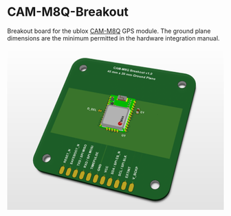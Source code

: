 # CAM-M8Q-Breakout

Breakout board for the ublox [CAM-M8Q](https://www.u-blox.com/en/product/cam-m8-series) GPS module.  The ground plane dimensions are the minimum permitted in the hardware integration manual.

![](https://github.com/xioTechnologies/CAM-M8Q-Breakout/blob/master/3D%20View.png?raw=true)
